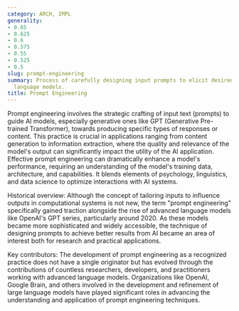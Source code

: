 ```yaml
---
category: ARCH, IMPL
generality:
- 0.65
- 0.625
- 0.6
- 0.575
- 0.55
- 0.525
- 0.5
slug: prompt-engineering
summary: Process of carefully designing input prompts to elicit desired outputs from
  language models.
title: Prompt Engineering
---
```


Prompt engineering involves the strategic crafting of input text (prompts) to guide AI models, especially generative ones like GPT (Generative Pre-trained Transformer), towards producing specific types of responses or content. This practice is crucial in applications ranging from content generation to information extraction, where the quality and relevance of the model's output can significantly impact the utility of the AI application. Effective prompt engineering can dramatically enhance a model's performance, requiring an understanding of the model's training data, architecture, and capabilities. It blends elements of psychology, linguistics, and data science to optimize interactions with AI systems.

Historical overview: Although the concept of tailoring inputs to influence outputs in computational systems is not new, the term "prompt engineering" specifically gained traction alongside the rise of advanced language models like OpenAI's GPT series, particularly around 2020. As these models became more sophisticated and widely accessible, the technique of designing prompts to achieve better results from AI became an area of interest both for research and practical applications.

Key contributors: The development of prompt engineering as a recognized practice does not have a single originator but has evolved through the contributions of countless researchers, developers, and practitioners working with advanced language models. Organizations like OpenAI, Google Brain, and others involved in the development and refinement of large language models have played significant roles in advancing the understanding and application of prompt engineering techniques.
